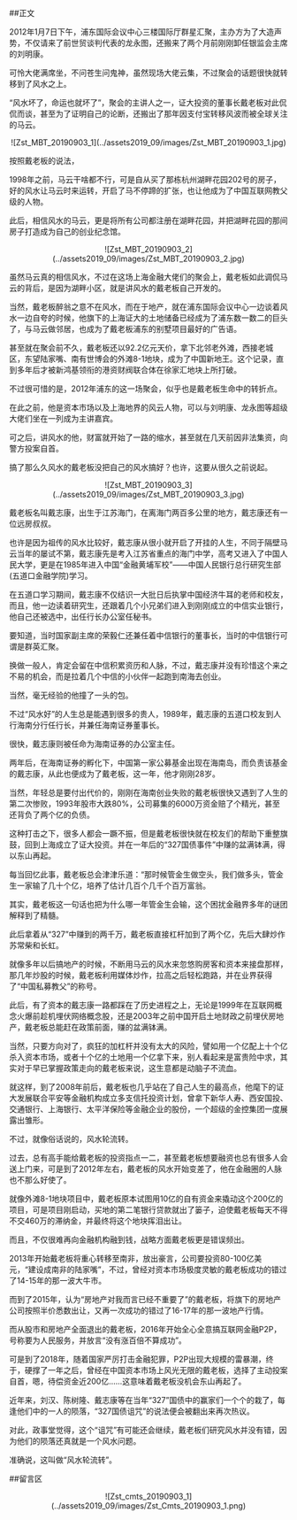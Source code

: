 ##正文

2012年1月7日下午，浦东国际会议中心三楼国际厅群星汇聚，主办方为了大造声势，不仅请来了前世贸谈判代表的龙永图，还搬来了两个月前刚刚卸任银监会主席的刘明康。

可怜大佬满席坐，不问苍生问鬼神，虽然现场大佬云集，不过聚会的话题很快就转移到了风水之上。

“风水坏了，命运也就坏了”，聚会的主讲人之一，证大投资的董事长戴老板对此侃侃而谈，甚至为了证明自己的论断，还搬出了那年因支付宝转移风波而被全球关注的马云。

 <div align="center">![Zst_MBT_20190903_1](../assets2019_09/images/Zst_MBT_20190903_1.jpg)</div>

按照戴老板的说法，

1998年之前，马云干啥都不行，可是自从买了那栋杭州湖畔花园202号的房子，好的风水让马云时来运转，开启了马不停蹄的扩张，也让他成为了中国互联网教父级的人物。

此后，相信风水的马云，更是将所有公司都注册在湖畔花园，并把湖畔花园的那间房子打造成为自己的创业纪念馆。

 <div align="center">![Zst_MBT_20190903_2](../assets2019_09/images/Zst_MBT_20190903_2.jpg)</div>

虽然马云真的相信风水，不过在这场上海金融大佬们的聚会上，戴老板如此调侃马云的背后，是因为湖畔小区，就是讲风水的戴老板自己开发的。

当然，戴老板醉翁之意不在风水，而在于地产，就在浦东国际会议中心一边谈着风水一边自夸的时候，他旗下的上海证大的土地储备已经成为了浦东数一数二的巨头了，与马云做邻居，也成为了戴老板浦东的别墅项目最好的广告语。

甚至就在聚会前不久，戴老板还以92.2亿元天价，拿下北邻老外滩，西接老城区，东望陆家嘴、南有世博会的外滩8-1地块，成为了中国新地王。这个记录，直到多年后才被新鸿基领衔的港资财阀联合体在徐家汇地块上所打破。

不过很可惜的是，2012年浦东的这一场聚会，似乎也是戴老板生命中的转折点。

在此之前，他是资本市场以及上海地界的风云人物，可以与刘明康、龙永图等超级大佬们坐在一列成为主讲嘉宾。

可之后，讲风水的他，财富就开始了一路的缩水，甚至就在几天前因非法集资，向警方投案自首。

搞了那么久风水的戴老板没把自己的风水搞好？也许，这要从很久之前说起。
 
 <div align="center">![Zst_MBT_20190903_3](../assets2019_09/images/Zst_MBT_20190903_3.jpg)</div>

戴老板名叫戴志康，出生于江苏海门，在离海门两百多公里的地方，戴志康还有一位远房叔叔。

也许是因为祖传的风水比较好，戴志康从很小就开启了开挂的人生，不同于隔壁马云当年的屡试不第，戴志康先是考入江苏省重点的海门中学，高考又进入了中国人民大学，更是在1985年进入中国“金融黄埔军校”——中国人民银行总行研究生部(五道口金融学院)学习。

在五道口学习期间，戴志康不仅结识一大批日后执掌中国经济牛耳的老师和校友，而且，他一边读着研究生，还跟着几个小兄弟们进入到刚刚成立的中信实业银行，他自己还被选中，出任行长办公室任秘书。

要知道，当时国家副主席的荣毅仁还兼任着中信银行的董事长，当时的中信银行可谓是群英汇聚。

换做一般人，肯定会留在中信积累资历和人脉，不过，戴志康并没有珍惜这个来之不易的机会，而是拉着几个中信的小伙伴一起跑到南海去创业。

当然，毫无经验的他撞了一头的包。

不过“风水好”的人生总是能遇到很多的贵人，1989年，戴志康的五道口校友到人行海南分行任行长，并兼任海南证券董事长。

很快，戴志康则被任命为海南证券的办公室主任。

两年后，在海南证券的孵化下，中国第一家公募基金出现在海南岛，而负责该基金的戴志康，从此也便成为了戴老板，这一年，他才刚刚28岁。

当然，年轻总是要付出代价的，刚刚在海南创业失败的戴老板很快又遇到了人生的第二次惨败，1993年股市大跌80%，公司募集的6000万资金赔了个精光，甚至还背负了两个亿的负债。

这种打击之下，很多人都会一蹶不振，但是戴老板很快就在校友们的帮助下重整旗鼓，回到上海成立了证大投资。并在一年后的“327国债事件”中赚的盆满钵满，得以东山再起。

每当回忆此事，戴老板总会津津乐道：“那时候管金生做空头，我们做多头，管金生一家输了几十个亿，培养了估计几百个几千个百万富翁。

其实，戴老板这一句话也把为什么哪一年管金生会输，这个困扰金融界多年的谜团解释到了精髓。

此后拿着从“327”中赚到的两千万，戴老板直接杠杆加到了两个亿，先后大肆炒作苏常柴和长虹。

就像多年以后搞地产的时候，不断用马云的风水来忽悠购房客和资本来接盘那样，那几年炒股的时候，戴老板利用媒体炒作，拉高之后轻松跑路，并在业界获得了“中国私募教父”的称号。

此后，有了资本的戴志康一路都踩在了历史进程之上，无论是1999年在互联网概念火爆前趁机埋伏网络概念股，还是2003年之前中国开启土地财政之前埋伏房地产，戴老板总能赶在政策前面，赚的盆满钵满。

当然，只要方向对了，疯狂的加杠杆并没有太大的风险，譬如用一个亿配上十个亿杀入资本市场，或者十个亿的土地用一个亿拿下来，别人看起来是富贵险中求，其实对于早已掌握政策走向的戴老板来说，这生意都是动脑子不流血。

就这样，到了2008年前后，戴老板也几乎站在了自己人生的最高点，他麾下的证大发展联合平安等金融机构成立多支信托投资计划，曾拿下新华人寿、西安国投、交通银行、上海银行、太平洋保险等金融企业的股份，一个超级的金控集团一度展露出雏形。

不过，就像俗话说的，风水轮流转。

过去，总有高手能给戴老板的投资指点一二，甚至戴老板想要融资也总有很多人会送上门来，可是到了2012年左右，戴老板的风水开始变差了，他在金融圈的人脉也不那么好使了。

就像外滩8-1地块项目中，戴老板原本试图用10亿的自有资金来撬动这个200亿的项目，可是项目刚启动，买地的第二笔银行贷款就出了篓子，迫使戴老板每天不得不交460万的滞纳金，并最终将这个地块挥泪出让。

而且，不仅很难再向金融机构融到钱，战略方面戴老板更是错误频出。

2013年开始戴老板将重心转移至南非，放出豪言，公司要投资80-100亿美元，“建设成南非的陆家嘴”，不过，曾经对资本市场极度灵敏的戴老板成功的错过了14-15年的那一波大牛市。

而到了2015年，认为“房地产对我而言已经不重要了”的戴老板，将旗下的房地产公司按照半价悉数出让，又再一次成功的错过了16-17年的那一波地产行情。

而从股市和房地产全面退出的戴老板，2016年开始全心全意搞互联网金融P2P，号称要为人民服务，并放言“没有涨百倍不算成功”。

可是到了2018年，随着国家严厉打击金融犯罪，P2P出现大规模的雷暴潮，终于，硬撑了一年之后，曾经在中国资本市场上风光无限的戴老板，选择了主动投案自首，嗯，待偿资金近200亿......这意味着戴老板没机会东山再起了。

近年来，刘汉、陈树隆、戴志康等在当年“327”国债中的赢家们一个个的栽了，每逢他们中的一人的陨落，“327国债诅咒”的说法便会被翻出来再次热议。

对此，政事堂觉得，这个“诅咒”有可能还会继续，戴老板们研究风水并没有错，因为他们的陨落还真就是一个风水问题。

准确说，这叫做“风水轮流转”。

##留言区
 <div align="center">![Zst_cmts_20190903_1](../assets2019_09/images/Zst_Cmts_20190903_1.png)</div>